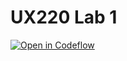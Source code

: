 # UX220 Lab 1

[![Open in Codeflow](https://developer.stackblitz.com/img/open_in_codeflow.svg)](https:///pr.new/rhildred/UX220-Lab-1)
